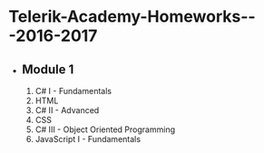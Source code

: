 # Telerik-Academy-Homeworks---2016-2017

* ## Module 1
  1. C# I - Fundamentals
  2. HTML
  3. C# II - Advanced
  4. CSS
  5. C# III - Object Oriented Programming  
  6. JavaScript I - Fundamentals
